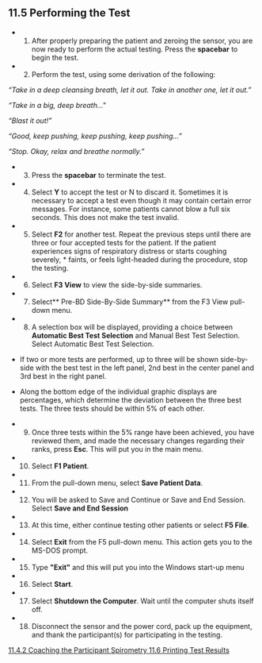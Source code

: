 ## 11.5 Performing the Test

* 1. After properly preparing the patient and zeroing the sensor, you are now ready to perform the actual testing.  Press the **spacebar** to begin the test.
* 2. Perform the test, using some derivation of the following:

 _“Take in a deep cleansing breath, let it out. Take in another one, let it out.”_

 _“Take in a big, deep breath..."_

 _“Blast it out!”_

 _“Good, keep pushing, keep pushing, keep pushing...”_

 _“Stop. Okay, relax and breathe normally.”_

* 3. Press the **spacebar** to terminate the test.
* 4. Select **Y** to accept the test or N to discard it.  Sometimes it is necessary to accept a test even though it may contain certain error messages.  For instance, some patients cannot blow a full six seconds.  This does not make the test invalid.
* 5. Select **F2** for another test.  Repeat the previous steps until there are three or four accepted tests for the patient. If the patient experiences signs of respiratory distress or starts coughing severely, * faints, or feels light-headed during the procedure, stop the testing.
* 6. Select **F3 View** to view the side-by-side summaries.
* 7. Select** Pre-BD Side-By-Side Summary** from the F3 View pull-down menu.
* 8. A selection box will be displayed, providing a choice between **Automatic Best Test Selection** and Manual Best Test Selection. Select Automatic Best Test Selection.

 * If two or more tests are performed, up to three will be shown side-by-side with the best test in the left panel, 2nd best in the center panel and 3rd best in the right panel.
 * Along the bottom edge of the individual graphic displays are percentages, which determine the deviation between the three best tests.  The three tests should be within 5% of each other.

* 9. Once three tests within the 5% range have been achieved, you have reviewed them, and made the necessary changes regarding their ranks, press **Esc**. This will put you in the main menu.
* 10. Select **F1 Patient**.
* 11. From the pull-down menu, select **Save Patient Data**.
* 12. You will be asked to Save and Continue or Save and End Session.  Select **Save and End Session**
* 13. At this time, either continue testing other patients or select **F5 File**.
* 14. Select **Exit** from the F5 pull-down menu. This action gets you to the MS-DOS prompt.
* 15. Type **"Exit"** and this will put you into the Windows start-up menu
* 16. Select **Start**.
* 17. Select **Shutdown the Computer**.  Wait until the computer shuts itself off.
* 18. Disconnect the sensor and the power cord, pack up the equipment, and thank the participant(s) for participating in the testing.


<div class="center">
<div class="btn-group">
  <a href=":pages_path:/manuals/spirometry/11-04-02-coaching-ppt.md" class="btn btn-default">
    <span class="glyphicon glyphicon-chevron-left"></span>
    11.4.2 Coaching the Participant
  </a>

  <a href=":pages_path:/manuals/spirometry" class="btn btn-default">
    <span class="glyphicon glyphicon-chevron-up"></span>
    Spirometry
  </a>

  <a href=":pages_path:/manuals/spirometry/11-06-printing-test-results.md" class="btn btn-success">
    11.6 Printing Test Results
    <span class="glyphicon glyphicon-chevron-right"></span>
  </a>
</div>
</div>
